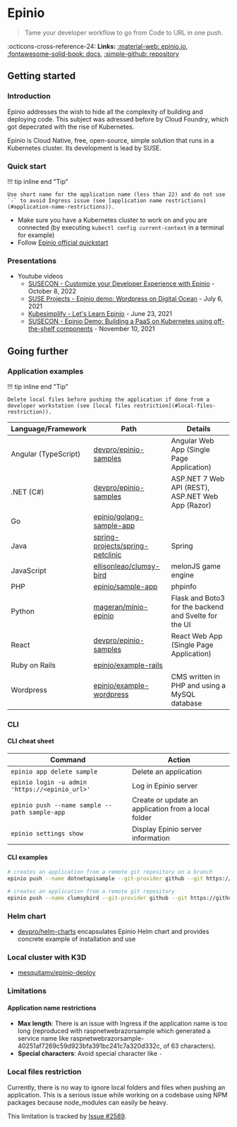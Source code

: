 # Epinio

> Tame your developer workflow to go from Code to URL in one push.

:octicons-cross-reference-24: **Links:**
[:material-web: epinio.io](https://epinio.io/),
[:fontawesome-solid-book: docs](https://docs.epinio.io/),
[:simple-github: repository](https://github.com/epinio/epinio)

## Getting started

### Introduction

Epinio addresses the wish to hide all the complexity of building and deploying code. This subject was adressed before by Cloud Foundry, which got depecrated with the rise of Kubernetes.

Epinio is Cloud Native, free, open-source, simple solution that runs in a Kubernetes cluster. Its development is lead by SUSE.

### Quick start

!!! tip inline end "Tip"

    Use short name for the application name (less than 22) and do not use `-` to avoid Ingress issue (see [application name restrictions](#application-name-restrictions)).

* Make sure you have a Kubernetes cluster to work on and you are connected (by executing `kubectl config current-context` in a terminal for example)
* Follow [Epinio official quickstart](https://docs.epinio.io/tutorials/quickstart)

### Presentations

* Youtube videos
    * [SUSECON - Customize your Developer Experience with Epinio](https://www.youtube.com/watch?v=cr4vWO9J7tk) - October 8, 2022
    * [SUSE Projects - Epinio demo: Wordpress on Digital Ocean](https://www.youtube.com/watch?v=OdPF0qH5Pf8&t=296s) - July 6, 2021
    * [Kubesimplify - Let's Learn Epinio](https://www.youtube.com/watch?v=ietNQSQXhAc) - June 23, 2021
    * [SUSECON - Epinio Demo: Building a PaaS on Kubernetes using off-the-shelf components](https://www.youtube.com/watch?v=HKXtAgh3ILw) - November 10, 2021

## Going further

### Application examples

!!! tip inline end "Tip"

    Delete local files before pushing the application if done from a developer workstation (see [local files restriction](#local-files-restriction)).

Language/Framework   | Path                                                                                            | Details
---------------------|-------------------------------------------------------------------------------------------------|------------------------------------------------------
Angular (TypeScript) | [devpro/epinio-samples](https://github.com/devpro/epinio-samples/tree/main/samples/angular)     | Angular Web App (Single Page Application)
.NET (C#)            | [devpro/epinio-samples](https://github.com/devpro/epinio-samples/tree/main/samples/dotnet)      | ASP.NET 7 Web API (REST), ASP.NET Web App (Razor)
Go                   | [epinio/golang-sample-app](https://github.com/epinio/epinio/tree/main/assets/golang-sample-app) |
Java                 | [spring-projects/spring-petclinic](https://github.com/spring-projects/spring-petclinic)         | Spring
JavaScript           | [ellisonleao/clumsy-bird](https://github.com/ellisonleao/clumsy-bird)                           | melonJS game engine
PHP                  | [epinio/sample-app](https://github.com/epinio/epinio/tree/main/assets/sample-app)               | phpinfo
Python               | [mageran/minio-epinio](https://github.com/mageran/minio-epinio/tree/main/samples/photo-album)   | Flask and Boto3 for the backend and Svelte for the UI
React                | [devpro/epinio-samples](https://github.com/devpro/epinio-samples/tree/main/samples/react)       | React Web App (Single Page Application)
Ruby on Rails        | [epinio/example-rails](https://github.com/epinio/example-rails)                                 |
Wordpress            | [epinio/example-wordpress](https://github.com/epinio/example-wordpress)                         | CMS written in PHP and using a MySQL database

### CLI

#### CLI cheat sheet

Command                                        | Action
-----------------------------------------------|----------------------------------------------------
`epinio app delete sample`                     | Delete an application
`epinio login -u admin 'https://<epinio_url>'` | Log in Epinio server
`epinio push --name sample --path sample-app`  | Create or update an application from a local folder
`epinio settings show`                         | Display Epinio server information

#### CLI examples

```bash
# creates an application from a remote git repository on a branch
epinio push --name dotnetapisample --git-provider github --git https://github.com/devpro/epinio-samples,feature/init-solution

# creates an application from a remote git repository
epinio push --name clumsybird --git-provider github --git https://github.com/ellisonleao/clumsy-bird
```

### Helm chart

* [devpro/helm-charts](https://github.com/devpro/helm-charts/blob/main/charts/epinio/README.md) encapsulates Epinio Helm chart and provides concrete example of installation and use

### Local cluster with K3D

* [mesquitamv/epinio-deploy](https://github.com/mesquitamv/epinio-deploy)

### Limitations

#### Application name restrictions

* **Max length**: There is an issue with Ingress if the application name is too long
(reproduced with raspnetwebrazorsample which generated a service name like raspnetwebrazorsample-40251af7269c59d923bfa391bc241c7a320d332c, of 63 characters).
* **Special characters**: Avoid special character like `-`

### Local files restriction

Currently, there is no way to ignore local folders and files when pushing an application. This is a serious issue while working on a codebase using NPM packages because node_modules can easily be heavy.

This limitation is tracked by [Issue #2589](https://github.com/epinio/epinio/issues/2589).
